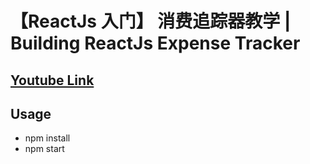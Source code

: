 
# 【ReactJs 入门】 消费追踪器教学 | Building ReactJs Expense Tracker 
## [Youtube Link](https://www.youtube.com/)

## Usage 
- npm install 
- npm start


